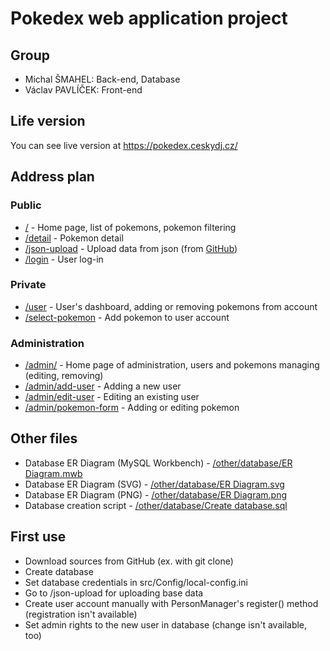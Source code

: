 # Pokedex web application project

## Group

- Michal ŠMAHEL: Back-end, Database
- Václav PAVLÍČEK: Front-end

## Life version

You can see live version at https://pokedex.ceskydj.cz/

## Address plan
### Public

- [/](https://pokedex.ceskydj.cz/) - Home page, list of pokemons, pokemon filtering
- [/detail](https://pokedex.ceskydj.cz/detail) - Pokemon detail
- [/json-upload](https://pokedex.ceskydj.cz/json-upload) - Upload data from json (from [GitHub](https://github.com/Biuni/PokemonGO-Pokedex))
- [/login](https://pokedex.ceskydj.cz/login) - User log-in

### Private

- [/user](https://pokedex.ceskydj.cz/user) - User's dashboard, adding or removing pokemons from account
- [/select-pokemon](https://pokedex.ceskydj.cz/select-pokemon) - Add pokemon to user account

### Administration

- [/admin/](https://pokedex.ceskydj.cz/admin) - Home page of administration, users and pokemons managing (editing, removing)
- [/admin/add-user](https://pokedex.ceskydj.cz/admin/add-user) - Adding a new user
- [/admin/edit-user](https://pokedex.ceskydj.cz/admin/edit-user) - Editing an existing user
- [/admin/pokemon-form](https://pokedex.ceskydj.cz/admin/pokemon-form) - Adding or editing pokemon

## Other files

- Database ER Diagram (MySQL Workbench) - [/other/database/ER Diagram.mwb]((https://github.com/ceskyDJ/spse-pokedex/blob/master/other/database/ER%20Diagram.mwb))
- Database ER Diagram (SVG) - [/other/database/ER Diagram.svg](https://github.com/ceskyDJ/spse-pokedex/blob/master/other/database/ER%20Diagram%20-%20SVG.svg)
- Database ER Diagram (PNG) - [/other/database/ER Diagram.png](https://github.com/ceskyDJ/spse-pokedex/blob/master/other/database/ER%20Diagram%20-%20PNG.mwb)
- Database creation script - [/other/database/Create database.sql](https://github.com/ceskyDJ/spse-pokedex/blob/master/other/database/Create%20database.sql)

## First use

- Download sources from GitHub (ex. with git clone)
- Create database
- Set database credentials in src/Config/local-config.ini
- Go to /json-upload for uploading base data
- Create user account manually with PersonManager's register() method (registration isn't available)
- Set admin rights to the new user in database (change isn't available, too)
